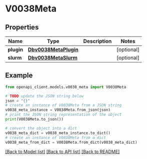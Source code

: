 # V0038Meta


## Properties

Name | Type | Description | Notes
------------ | ------------- | ------------- | -------------
**plugin** | [**Dbv0038MetaPlugin**](Dbv0038MetaPlugin.md) |  | [optional] 
**slurm** | [**Dbv0038MetaSlurm**](Dbv0038MetaSlurm.md) |  | [optional] 

## Example

```python
from openapi_client.models.v0038_meta import V0038Meta

# TODO update the JSON string below
json = "{}"
# create an instance of V0038Meta from a JSON string
v0038_meta_instance = V0038Meta.from_json(json)
# print the JSON string representation of the object
print(V0038Meta.to_json())

# convert the object into a dict
v0038_meta_dict = v0038_meta_instance.to_dict()
# create an instance of V0038Meta from a dict
v0038_meta_from_dict = V0038Meta.from_dict(v0038_meta_dict)
```
[[Back to Model list]](../README.md#documentation-for-models) [[Back to API list]](../README.md#documentation-for-api-endpoints) [[Back to README]](../README.md)


